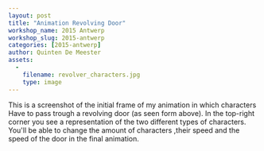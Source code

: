 ```yaml
---
layout: post
title: "Animation Revolving Door"
workshop_name: 2015 Antwerp
workshop_slug: 2015-antwerp
categories: [2015-antwerp]
author: Quinten De Meester
assets:
  -
    filename: revolver_characters.jpg
    type: image
---
```

This is a screenshot of the initial frame of my animation in which characters Have to pass trough a revolving door (as seen form above). In the top-right corner you see a representation of the two different types of characters.
You'll be able to change the amount of characters ,their speed and the speed of the door in the final animation.
